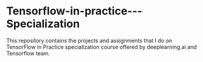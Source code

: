 # Tensorflow-in-practice---Specialization
This repository contains the projects and assignments that I do on TensorFlow in Practice specialization course offered by deeplearning.ai and Tensorflow team.
